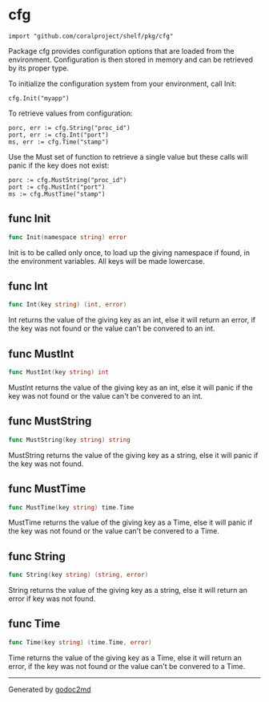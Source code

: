 
# cfg
    import "github.com/coralproject/shelf/pkg/cfg"

Package cfg provides configuration options that are loaded from the environment.
Configuration is then stored in memory and can be retrieved by its proper
type.

To initialize the configuration system from your environment, call Init:


	cfg.Init("myapp")

To retrieve values from configuration:


	porc, err := cfg.String("proc_id")
	port, err := cfg.Int("port")
	ms, err := cfg.Time("stamp")

Use the Must set of function to retrieve a single value but these calls
will panic if the key does not exist:


	porc := cfg.MustString("proc_id")
	port := cfg.MustInt("port")
	ms := cfg.MustTime("stamp")






## func Init
``` go
func Init(namespace string) error
```
Init is to be called only once, to load up the giving namespace if found,
in the environment variables. All keys will be made lowercase.


## func Int
``` go
func Int(key string) (int, error)
```
Int returns the value of the giving key as an int, else it will return
an error, if the key was not found or the value can't be convered to an int.


## func MustInt
``` go
func MustInt(key string) int
```
MustInt returns the value of the giving key as an int, else it will panic
if the key was not found or the value can't be convered to an int.


## func MustString
``` go
func MustString(key string) string
```
MustString returns the value of the giving key as a string, else it will panic
if the key was not found.


## func MustTime
``` go
func MustTime(key string) time.Time
```
MustTime returns the value of the giving key as a Time, else it will panic
if the key was not found or the value can't be convered to a Time.


## func String
``` go
func String(key string) (string, error)
```
String returns the value of the giving key as a string, else it will return
an error if key was not found.


## func Time
``` go
func Time(key string) (time.Time, error)
```
Time returns the value of the giving key as a Time, else it will return an
error, if the key was not found or the value can't be convered to a Time.









- - -
Generated by [godoc2md](http://godoc.org/github.com/davecheney/godoc2md)